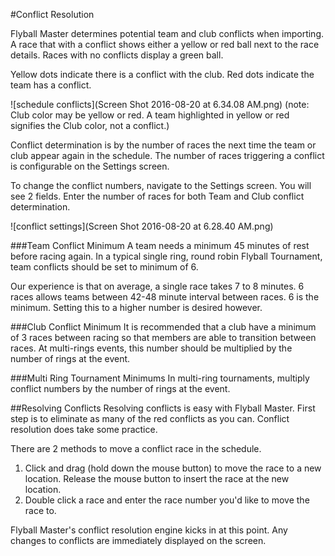 #Conflict Resolution

Flyball Master determines potential team and club conflicts when importing. A race that with a conflict shows either a yellow or red ball next to the race details. Races with no conflicts display a green ball.

Yellow dots indicate there is a conflict with the club. Red dots indicate the team has a conflict. 

![schedule conflicts](Screen Shot 2016-08-20 at 6.34.08 AM.png)
(note: Club color may be yellow or red. A team highlighted in yellow or red signifies the Club color, not a conflict.)

Conflict determination is by the number of races the next time the team or club appear again in the schedule. The number of races triggering a conflict is configurable on the Settings screen.

To change the conflict numbers, navigate to the Settings screen. You will see 2 fields. Enter the number of races for both Team and Club conflict determination.

![conflict settings](Screen Shot 2016-08-20 at 6.28.40 AM.png)

###Team Conflict Minimum
A team needs a minimum 45 minutes of rest before racing again. In a typical single ring, round robin Flyball Tournament, team conflicts should be set to minimum of 6. 

Our experience is that on average, a single race takes 7 to 8 minutes. 6 races allows teams between 42-48 minute interval between races. 6 is the minimum. Setting this to a higher number is desired however.

###Club Conflict Minimum
It is recommended that a club have a minimum of 3 races between racing so that members are able to transition between races. At multi-rings events, this number should be multiplied by the number of rings at the event.

###Multi Ring Tournament Minimums
In multi-ring tournaments, multiply conflict numbers by the number of rings at the event.

##Resolving Conflicts
Resolving conflicts is easy with Flyball Master. First step is to eliminate as many of the red conflicts as you can. Conflict resolution does take some practice. 

There are 2 methods to move a conflict race in the schedule.
 1) Click and drag (hold down the mouse button) to move the race to a new location. Release the mouse button to insert the race at the new location. 
 2)  Double click a race and enter the race number you'd like to move the race to.

Flyball Master's conflict resolution engine kicks in at this point. Any changes to conflicts are immediately displayed on the screen.

